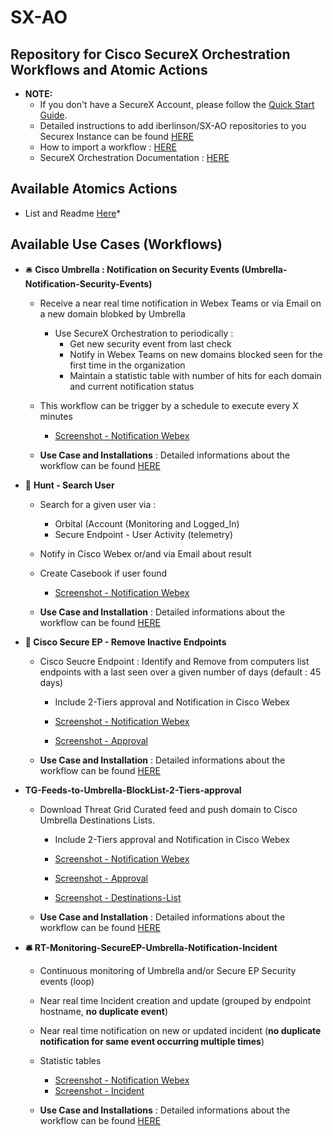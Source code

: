 # SX-AO

## Repository for Cisco SecureX Orchestration Workflows and Atomic Actions

  * **NOTE:** 
    * If you don't have a SecureX Account, please follow the [Quick Start Guide](https://www.cisco.com/c/en/us/td/docs/security/secure-sign-on/sso-quick-start-guide/sso-qsg-welcome.html).
    * Detailed instructions to add iberlinson/SX-AO repositories to you Securex Instance can be found [HERE](https://github.com/iberlinson/SX-AO/blob/main/repositories.md)
    * How to import a workflow : [HERE](https://ciscosecurity.github.io/sxo-05-security-workflows/importing)
    * SecureX Orchestration Documentation : [HERE](https://ciscosecurity.github.io/sxo-05-security-workflows/)

## Available Atomics Actions

* List and Readme [Here](https://github.com/iberlinson/SX-AO/blob/main/Atomics_readme.md)*

## Available Use Cases (Workflows)  

* 🛎 **Cisco Umbrella : Notification on Security Events (Umbrella-Notification-Security-Events)**

  * Receive a near real time notification in Webex Teams or via Email on a new domain blobked by Umbrella

    * Use SecureX Orchestration to periodically : 
      * Get new security event from last check
      * Notify in Webex Teams on new domains blocked seen for the first time in the organization
      * Maintain a statistic table with number of hits for each domain and current notification status

  * This workflow can be trigger by a schedule to execute every X minutes

    * [Screenshot - Notification Webex](https://github.com/iberlinson/SX-AO/blob/main/Images/readme___Umbrella_Notification_Webex.png)

  * **Use Case and Installations** : Detailed informations about the workflow can be found [HERE](https://github.com/iberlinson/SX-AO/blob/main/Umbrella_notification_readme.md)

    

* 🔦 **Hunt - Search User** 
  
  * Search for a given user via :
    * Orbital (Account (Monitoring and Logged_In)
    * Secure Endpoint - User Activity (telemetry)
    
  * Notify in Cisco Webex or/and via Email about result
  
  * Create Casebook if user found
  
    * [Screenshot - Notification Webex](https://github.com/iberlinson/SX-AO/blob/main/Images/readme___Hunt_User_Webex2.png)
    
  * **Use Case and Installation** : Detailed informations about the workflow can be found [HERE](https://github.com/iberlinson/SX-AO/blob/main/Hunt_User_readme.md)
  
    
  
* **🧽 Cisco Secure EP - Remove Inactive Endpoints**
  * Cisco Seucre Endpoint : Identify and Remove from computers list endpoints with a last seen over a given number of days (default : 45 days)
    * Include 2-Tiers approval and Notification in Cisco Webex

    * [Screenshot - Notification Webex](https://github.com/iberlinson/SX-AO/blob/main/Images/readme___EP_Removal_Webex.png)
    * [Screenshot - Approval](https://github.com/iberlinson/SX-AO/blob/main/Images/readme___EP_Removal_Approval.png)

  * **Use Case and Installation** : Detailed informations about the workflow can be found [HERE](https://github.com/iberlinson/SX-AO/blob/main/SecureEP_Remove_InactiveEP_V2_readme.md)

    
  
* **TG-Feeds-to-Umbrella-BlockList-2-Tiers-approval**
  * Download Threat Grid Curated feed and push domain to Cisco Umbrella Destinations Lists.
    * Include 2-Tiers approval and Notification in Cisco Webex
  
    * [Screenshot - Notification Webex](https://github.com/iberlinson/SX-AO/blob/main/Images/Readme_TGFeed_umbrella___notification.png)
    * [Screenshot - Approval](https://github.com/iberlinson/SX-AO/blob/main/Images/Readme_TGFeed_umbrella___approval.png)
    * [Screenshot - Destinations-List](https://github.com/iberlinson/SX-AO/blob/main/Images/Readme_TGFeed_umbrella___DestinationList.png)

  * **Use Case and Installation** : Detailed informations about the workflow can be found [HERE](https://github.com/iberlinson/SX-AO/blob/main/TGFeed_Umbrella___readme.md)
  
    

* **🛎 RT-Monitoring-SecureEP-Umbrella-Notification-Incident**

  * Continuous monitoring of Umbrella and/or Secure EP Security events (loop)

  * Near real time Incident creation and update (grouped by endpoint hostname, **no duplicate event**)

  * Near real time notification on new or updated incident (**no duplicate notification for same event occurring multiple times**)

  * Statistic tables

    * [Screenshot - Notification Webex](https://github.com/iberlinson/SX-AO/blob/main/Images/readme___RT_Webex.png)
    * [Screenshot - Incident](https://github.com/iberlinson/SX-AO/blob/main/Images/readme___RT_Incident.png)

  * **Use Case and Installations** : Detailed informations about the workflow can be found [HERE](https://github.com/iberlinson/SX-AO/blob/main/RT_Monitoring_USECASE.md)

    
